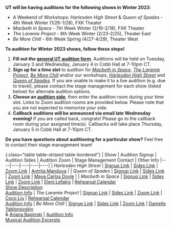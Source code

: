 **UT will be having auditions for the following shows in Winter 2023**:

* A Weekend of Workshops: *Harlesden High Street* & *Queen of Spades* - 4th Week Winter (1/26-1/28), FXK Theater
* *Macbeth in Space* - 7th Week Winter (2/16-2/18), FXK Theater
* *The Laramie Project* - 8th Week Winter (2/23-2/25), Theater East
* *Be More Chill* - 6th Week Spring (4/27-4/29), Theater West

**To audition for Winter 2023 shows, follow these steps!**

1. **Fill out the [general UT audition form](https://tinyurl.com/Winter23Auditions)**. Auditions will be held on Tuesday, January 3 and Wednesday, January 4 in Cobb Hall at 7-10pm CT.
2. **Sign up for a time slot** to audition for [*Macbeth in Space*](https://tinyurl.com/MISAuditionSignup), [*The Laramie Project*](https://tinyurl.com/LaramieAuditionSignup), [*Be More Chill*](https://tinyurl.com/BMCAuditionSignup) and/or our workshops, [*Harlesden High Street*](https://tinyurl.com/HHSAuditionSignup) and [*Queen of Spades*](https://tinyurl.com/QoSAuditionSignup). If you are unable to make it to a live audition (e.g. due to travel), please contact the stage management for each show (listed below) for alternate audition options.
3. **Choose an [audition side](https://bit.ly/UTWinter22AuditionSides)**, then enter the audition room during your time slot. Links to Zoom audition rooms are provided below. Please note that you are not expected to memorize your side.
4. **Callback auditions will be announced via email late Wednesday evening!** If you are called back, congrats! Please go to the callback room during your assigned time(s). Callbacks will take place Thursday, January 5 in Cobb Hall at 7-10pm CT.

**Do you have questions about auditioning for a particular show?** Feel free to contact their stage management team!

{:class="table table-striped table-bordered"}
| Show | Audition Signup | Audition Sides | Audition Zoom | Stage Management Contact | Other Info
|----|----|----|----|----|
| *Harlesden High Street* | [Signup Link](https://bit.ly/WinterWorkshopsAuditionSignup) | [Sides Link](https://bit.ly/ChaosTheorySides) | [Zoom Link]( https://uchicago.zoom.us/j/99696823514?pwd=Qytwajd0bERwSUMwMDZ1VDExUDVXdz09) | [Antrita Manduva](mailto:amanduva@uchicago.edu) |
| *Queen of Spades* | [Signup Link](https://bit.ly/WinterWorkshopsAuditionSignup) | [Sides Link](https://bit.ly/ChaosTheorySides) | [Zoom Link]( https://uchicago.zoom.us/j/99696823514?pwd=Qytwajd0bERwSUMwMDZ1VDExUDVXdz09) | [Maya Carlos Doyle](mailto:mayacdoyle@uchicago.edu) |
| *Macbeth in Space* | [Signup Link](https://bit.ly/HeirsAuditionSignup) | [Sides Link](https://bit.ly/HeirsAuditionSides) | [Zoom Link](https://uchicago.zoom.us/j/92668811950?pwd=QzArOWdaOU1PR3pIUVlOUFFWdVc4QT09) | [Eleni Lefakis](mailto:elenilefakis@uchicago.edu) | [Rehearsal Calendar](https://docs.google.com/document/d/1ai6yEuRpi83arJEPGleWTwFg4HCSnAc1STxTTEaG5Go/edit?usp=sharing) <br> [Show Description](https://drive.google.com/file/d/16oC3Y3Rc64NSMpiyHU50QyFEsVyIPSpc/view?usp=sharing) <br> [Audition Info](https://docs.google.com/document/d/1_gjTCaKQYb44Oxtm6VLtFVxKRr1UjbcDUxY7Y1_z0Zw/edit?usp=sharing)
| *The Laramie Project* | [Signup Link](https://bit.ly/LightAuditionSignup) | [Sides Link](https://drive.google.com/drive/folders/1q-1JJUHSNvfJPa41C5VWWX0BbFmKJxa4?usp=sharing) | [Zoom Link](https://bit.ly/TheLightZoomAuditions) | [Coco Liu](mailto:cocoliu@uchicago.edu) | [Rehearsal Calendar](https://docs.google.com/document/d/1-RatZZYgNImX_qZIkHQrWTIEl6xXDGrwFE8_TutfnzY/edit?usp=sharing) <br> [Audition Info](https://docs.google.com/document/d/15kwZCLuaqhPDUIji9xnJs3h-rAa0Pu9p/edit?usp=sharing&ouid=105840471950903327081&rtpof=true&sd=true)
| *Be More Chill* | [Signup Link](https://bit.ly/TTOAuditionSignup) | [Sides Link](https://bit.ly/TTOAuditionSides) | [Zoom Link](https://uchicago.zoom.us/j/91718020826?pwd=TFhZT0E0U0hwNHlpT0FRK0tnNkFGQT09) | [Danielle Yablonovskiy](mailto:dyab2602@uchicago.edu) <br> &  [Ariana Baginski](mailto:abaginski@uchicago.edu) | [Audition Info](https://docs.google.com/document/d/1VnX-XhdI2XealeaqlsEWO_QW0aAERRubRtjyDIFBLN0/edit?usp=sharing) <br> [Musical Audition Excerpts](https://docs.google.com/document/d/1tl8WAWC8Cag4molEURWrqmgcn_boWl7Uoyf37TP72nA/edit?usp=sharing)